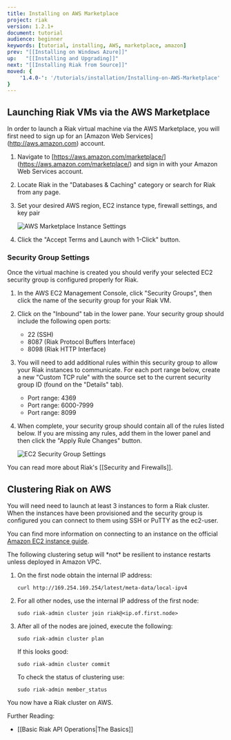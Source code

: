 ```yaml
---
title: Installing on AWS Marketplace
project: riak
version: 1.2.1+
document: tutorial
audience: beginner
keywords: [tutorial, installing, AWS, marketplace, amazon]
prev: "[[Installing on Windows Azure]]"
up:   "[[Installing and Upgrading]]"
next: "[[Installing Riak from Source]]"
moved: {
    '1.4.0-': '/tutorials/installation/Installing-on-AWS-Marketplace'
}
---
```


## Launching Riak VMs via the AWS Marketplace

In order to launch a Riak virtual machine via the AWS Marketplace, you will first need to sign up for an [Amazon Web Services] (http://aws.amazon.com) account.

1. Navigate to [https://aws.amazon.com/marketplace/] (https://aws.amazon.com/marketplace/) and sign in with your Amazon Web Services account.

2. Locate Riak in the "Databases & Caching" category or search for Riak from any page.

3. Set your desired AWS region, EC2 instance type, firewall settings, and key pair

    ![AWS Marketplace Instance Settings](/images/aws-marketplace-settings.png)

4. Click the "Accept Terms and Launch with 1-Click" button.

### Security Group Settings

Once the virtual machine is created you should verify your selected EC2 security group is configured properly for Riak.

1. In the AWS EC2 Management Console, click "Security Groups", then click the name of the security group for your Riak VM.

2. Click on the "Inbound" tab in the lower pane.  Your security group should include the following open ports:
    - 22 (SSH)
    - 8087 (Riak Protocol Buffers Interface)
    - 8098 (Riak HTTP Interface)

3. You will need to add additional rules within this security group to allow your Riak instances to communicate.  For each port range below, create a new "Custom TCP rule" with the source set to the current security group ID (found on the "Details" tab).
    - Port range: 4369
    - Port range: 6000-7999
    - Port range: 8099

4. When complete, your security group should contain all of the rules listed below.  If you are missing any rules, add them in the lower panel and then click the "Apply Rule Changes" button.

    ![EC2 Security Group Settings](/images/aws-marketplace-security-group.png)

You can read more about Riak's [[Security and Firewalls]].

## Clustering Riak on AWS

You will need need to launch at least 3 instances to form a Riak cluster.  When the instances have been provisioned and the security group is configured you can connect to them using SSH or PuTTY as the ec2-user.

You can find more information on connecting to an instance on the official [Amazon EC2 instance guide](http://docs.amazonwebservices.com/AWSEC2/latest/UserGuide/AccessingInstances.html).

<div class="note">The following clustering setup will *not* be resilient to instance restarts unless deployed in Amazon VPC.</div>

1. On the first node obtain the internal IP address:

    ```text
    curl http://169.254.169.254/latest/meta-data/local-ipv4
    ```

2. For all other nodes, use the internal IP address of the first node:

    ```text
    sudo riak-admin cluster join riak@<ip.of.first.node>
    ```

3. After all of the nodes are joined, execute the following:

    ```text
    sudo riak-admin cluster plan
    ```

    If this looks good:

    ```text
    sudo riak-admin cluster commit
    ```

    To check the status of clustering use:

    ```text
    sudo riak-admin member_status
    ```

You now have a Riak cluster on AWS.

Further Reading:

- [[Basic Riak API Operations|The Basics]]
